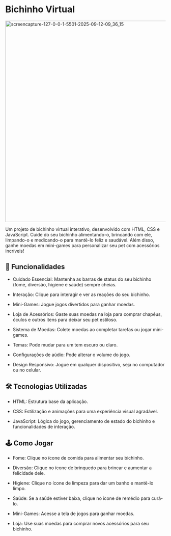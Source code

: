# Bichinho Virtual

<img width="1366" height="632" alt="screencapture-127-0-0-1-5501-2025-09-12-09_36_15" src="https://github.com/user-attachments/assets/a6b9b535-49bf-4ece-900a-502a8e60169d" />

Um projeto de bichinho virtual interativo, desenvolvido com HTML, CSS e JavaScript. Cuide do seu bichinho alimentando-o, brincando com ele, limpando-o e medicando-o para mantê-lo feliz e saudável. Além disso, ganhe moedas em mini-games para personalizar seu pet com acessórios incríveis!

## 🚀 Funcionalidades
- Cuidado Essencial: Mantenha as barras de status do seu bichinho (fome, diversão, higiene e saúde) sempre cheias.

- Interação: Clique para interagir e ver as reações do seu bichinho.

- Mini-Games: Jogue jogos divertidos para ganhar moedas.

- Loja de Acessórios: Gaste suas moedas na loja para comprar chapéus, óculos e outros itens para deixar seu pet estiloso.

- Sistema de Moedas: Colete moedas ao completar tarefas ou jogar mini-games.

- Temas: Pode mudar para um tem escuro ou claro.

- Configurações de aúdio: Pode alterar o volume do jogo.

- Design Responsivo: Jogue em qualquer dispositivo, seja no computador ou no celular.

## 🛠️ Tecnologias Utilizadas
- HTML: Estrutura base da aplicação.

- CSS: Estilização e animações para uma experiência visual agradável.

- JavaScript: Lógica do jogo, gerenciamento de estado do bichinho e funcionalidades de interação.

## 🕹️ Como Jogar
- Fome: Clique no ícone de comida para alimentar seu bichinho.

- Diversão: Clique no ícone de brinquedo para brincar e aumentar a felicidade dele.

- Higiene: Clique no ícone de limpeza para dar um banho e mantê-lo limpo.

- Saúde: Se a saúde estiver baixa, clique no ícone de remédio para curá-lo.

- Mini-Games: Acesse a tela de jogos para ganhar moedas.

- Loja: Use suas moedas para comprar novos acessórios para seu bichinho.
